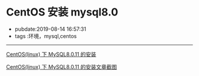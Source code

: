 # CentOS 安装 mysql8.0

- pubdate:2019-08-14 16:57:31
- tags :环境，mysql,centos

---

[CentOS(linux) 下 MySQL8.0.11 的安装](https://segmentfault.com/a/1190000015634108)

[CentOS(linux) 下 MySQL8.0.11 的安装文章截图](./centos-mysql8.0.png)
